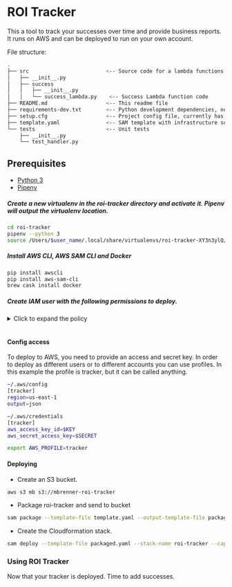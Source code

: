 # ROI Tracker

This a tool to track your successes over time and provide business reports.
It runs on AWS and can be deployed to run on your own account.


File structure:

```bash
.
├── src                         <-- Source code for a lambda functions
│   ├── __init__.py
│   ├── success
│   │   ├── __init__.py
│   │   └── success_lambda.py    <-- Success Lambda function code
├── README.md                   <-- This readme file
├── requirements-dev.txt        <-- Python development dependencies, needed to run tests
├── setup.cfg                   <-- Project config file, currently has only flake8 settings
├── template.yaml               <-- SAM template with infrastructure setup
└── tests                       <-- Unit tests
    ├── __init__.py
    └── test_handler.py
```

## Prerequisites

* [Python 3](https://www.python.org/downloads/)
* [Pipenv](http://docs.python-guide.org/en/latest/dev/virtualenvs/)

##### Create a new virtualenv in the roi-tracker directory and activate it. Pipenv will output the virtualenv location.
```bash
cd roi-tracker
pipenv --python 3
source /Users/$user_name/.local/share/virtualenvs/roi-tracker-XY3n3ylQ/bin/activate
```
##### Install AWS CLI, AWS SAM CLI and Docker
```bash
pip install awscli
pip install aws-sam-cli
brew cask install docker
```
##### Create IAM user with the following permissions to deploy.

<details>
  <summary>Click to expand the policy</summary>

  ```json
{
    "Version": "2012-10-17",
    "Statement": [
        {
            "Effect": "Allow",
            "NotAction": [
                "iam:*",
                "organizations:*"
            ],
            "Resource": "*"
        },
        {
            "Effect": "Allow",
            "Action": [
                "iam:CreateServiceLinkedRole",
                "iam:DeleteServiceLinkedRole",
                "iam:GetRole",
                "iam:ListRoles",
                "iam:CreateRole",
                "iam:PutRolePolicy",
                "iam:AttachRolePolicy",
                "iam:DetachRolePolicy",
                "iam:PassRole",
                "organizations:DescribeOrganization"
            ],
            "Resource": "*"
        }
    ]
}
```
</details>
<br />

#### Config access
To deploy to AWS, you need to provide an access and secret key.
In order to deploy as different users or to different accounts you can use profiles. In this example the profile is tracker, but it can be called anything.

```bash
~/.aws/config
[tracker]
region=us-east-1
output=json

~/.aws/credentials 
[tracker]
aws_access_key_id=$KEY
aws_secret_access_key=$SECRET

export AWS_PROFILE=tracker
```

#### Deploying

* Create an S3 bucket.

```bash
aws s3 mb s3://mbrenner-roi-tracker
```

* Package roi-tracker and send to bucket

```bash
sam package --template-file template.yaml --output-template-file packaged.yaml --s3-bucket mbrenner-roi-tracker
```

* Create the Cloudformation stack.

```bash
sam deploy --template-file packaged.yaml --stack-name roi-tracker --capabilities CAPABILITY_IAM
```

### Using ROI Tracker

Now that your tracker is deployed. Time to add successes. 